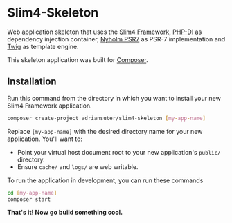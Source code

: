 # Slim4-Skeleton

Web application skeleton that uses the [Slim4 Framework](http://www.slimframework.com/), 
[PHP-DI](http://php-di.org/) as dependency injection container, [Nyholm PSR7](https://github.com/Nyholm/psr7) as PSR-7 implementation
and [Twig](https://twig.symfony.com/) as template engine.

This skeleton application was built for [Composer](https://getcomposer.org/).


## Installation

Run this command from the directory in which you want to install your new Slim4 Framework
application.

```bash
composer create-project adriansuter/slim4-skeleton [my-app-name]
```

Replace `[my-app-name]` with the desired directory name for your new application.
You'll want to:

* Point your virtual host document root to your new application's `public/` directory.
* Ensure `cache/` and `logs/` are web writable.

To run the application in development, you can run these commands

```bash
cd [my-app-name]
composer start
```

**That's it! Now go build something cool.**
